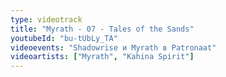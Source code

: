 ```yaml
---
type: videotrack
title: "Myrath - 07 - Tales of the Sands"
youtubeId: "bu-tUbLy_TA"
videoevents: "Shadowrise и Myrath в Patronaat"
videoartists: ["Myrath", "Kahina Spirit"]
---
```

